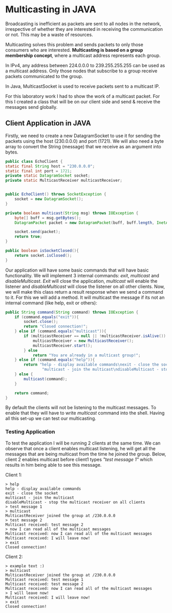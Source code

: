 # Multicasting in JAVA

Broadcasting is inefficient as packets are sent to all nodes in the network, irrespective of whether they are interested in receiving the communication or not. This may be a waste of resources.

Multicasting solves this problem and sends packets to only those consumers who are interested. **Multicasting is based on a group membership concept**, where a multicast address represents each group.

In IPv4, any address between 224.0.0.0 to 239.255.255.255 can be used as a multicast address. Only those nodes that subscribe to a group receive packets communicated to the group.

In Java, MulticastSocket is used to receive packets sent to a multicast IP.

For this laboratory work I had to show the work of a multicast packet. For this I created a class that will be on our client side and send & receive the messages send globally.

## Client Application in JAVA

Firstly, we need to create a new DatagramSocket to use it for sending the packets using the host (230.0.0.0) and port (1721). We will also need a byte array to convert the String (message) that we receive as an argument into bytes.

```java
public class EchoClient {
static final String host = "230.0.0.0";
static final int port = 1721;
private static DatagramSocket socket;
private static MulticastReceiver multicastReceiver;


public EchoClient() throws SocketException {
    socket = new DatagramSocket();
}

private boolean multicast(String msg) throws IOException {
    byte[] buff = msg.getBytes();
    DatagramPacket packet = new DatagramPacket(buff, buff.length, InetAddress.getByName(host), port);

    socket.send(packet);
    return true;
}

public boolean isSocketClosed(){
    return socket.isClosed();
}
```

Our application will have some basic commands that will have basic functionality. We will implement 3 internal commands: *exit*, *multicast* and *disableMulticast*. *Exit* will close the application, *multicast* will enable the listener and *disableMulticast* will close the listener on all other clients. Now, we will make this class return a result response when we send a command to it. For this we will add a method. It will multicast the message if its not an internal command (like help, exit or others):

```java
public String command(String command) throws IOException {
    if (command.equals("exit")){
        socket.close();
        return "Closed connection!";
    } else if (command.equals("multicast")){
        if (multicastReceiver == null || !multicastReceiver.isAlive()) {
            multicastReceiver = new MulticastReceiver();
            multicastReceiver.start();
        } else
            return "You are already in a multicast group!";
    } else if (command.equals("help")){
        return "help - display available commands\nexit - close the socket\n" +
                "multicast - join the multicast\ndisableMulticast - stop the multicast receiver on all clients";
    } else {
        multicast(command);
    }

    return command;
}
```

By default the clients will not be listening to the multicast messages. To enable that they will have to write *multicast* command into the shell. Having all this set-up we can test our multicasting.

### Testing Application

To test the application I will be running 2 clients at the same time. We can observe that once a client enables multicast listening, he will get all the messages that are being multicast from the time he joined the group. Below, client 2 enables multicast before client1 types *"test message 1"* which results in him being able to see this message.

Client 1:

```
> help
help - display available commands
exit - close the socket
multicast - join the multicast
disableMulticast - stop the multicast receiver on all clients
> test message 1
> multicast
MulticastReceiver joined the group at /230.0.0.0
> test message 2
Multicast received: test message 2
> now I can read all of the multicast messages
Multicast received: now I can read all of the multicast messages
Multicast received: I will leave now!
> exit
Closed connection!
```

Client 2:

```
> example text :)
> multicast
MulticastReceiver joined the group at /230.0.0.0
Multicast received: test message 1
Multicast received: test message 2
Multicast received: now I can read all of the multicast messages
> I will leave now!
Multicast received: I will leave now!
> exit
Closed connection!
```